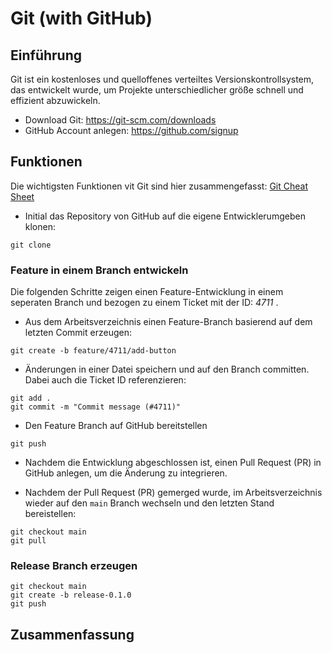 # Git (with GitHub)

## Einführung

Git ist ein kostenloses und quelloffenes verteiltes Versionskontrollsystem, das entwickelt wurde, um Projekte unterschiedlicher größe schnell und effizient abzuwickeln.

* Download Git: https://git-scm.com/downloads
* GitHub Account anlegen: https://github.com/signup

## Funktionen

Die wichtigsten Funktionen vit Git sind hier zusammengefasst: [Git Cheat Sheet](https://education.github.com/git-cheat-sheet-education.pdf)

* Initial das Repository von GitHub auf die eigene Entwicklerumgeben klonen:
```
git clone 
```

### Feature in einem Branch entwickeln

Die folgenden Schritte zeigen einen Feature-Entwicklung in einem seperaten Branch und bezogen zu einem Ticket mit der ID: *4711* . 

* Aus dem Arbeitsverzeichnis einen Feature-Branch basierend auf dem letzten Commit erzeugen:
```
git create -b feature/4711/add-button
```

* Änderungen in einer Datei speichern und auf den Branch committen. Dabei auch die Ticket ID referenzieren:
```
git add .
git commit -m "Commit message (#4711)"
```

* Den Feature Branch auf GitHub bereitstellen
```
git push
```

* Nachdem die Entwicklung abgeschlossen ist, einen Pull Request (PR) in GitHub anlegen, um die Änderung zu integrieren. 

* Nachdem der Pull Request (PR) gemerged wurde, im Arbeitsverzeichnis wieder auf den `main` Branch wechseln und den letzten Stand bereistellen:
```
git checkout main
git pull
```

### Release Branch erzeugen

```
git checkout main
git create -b release-0.1.0
git push
```

## Zusammenfassung





